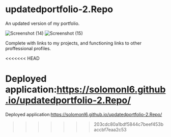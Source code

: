 # updatedportfolio-2.Repo

An updated version of my portfolio.

![Screenshot (14)](https://user-images.githubusercontent.com/81569452/121787771-fa42d800-cb7c-11eb-9b27-9fbeb6e7ce77.png)
![Screenshot (15)](https://user-images.githubusercontent.com/81569452/121787777-0464d680-cb7d-11eb-98b7-f0c2cd4964d3.png)


Complete with links to my projects, and functioning links to other proffessional profiles.

<<<<<<< HEAD


Deployed application:https://solomonl6.github.io/updatedportfolio-2.Repo/
=======
Deployed application:https://solomonl6.github.io/updatedportfolio-2.Repo/
>>>>>>> 203cdc80a1bdf5844c7beef453baccbf7eaa2c53
